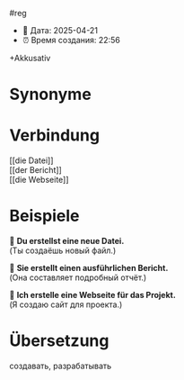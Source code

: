 #reg
- 📍 Дата: 2025-04-21
- ⏰ Время создания: 22:56

+Akkusativ  
# Synonyme

# Verbindung 

[[die Datei]]  
[[der Bericht]]  
[[die Webseite]]

# Beispiele
🔹 **Du erstellst eine neue Datei.**  
(Ты создаёшь новый файл.)

🔹 **Sie erstellt einen ausführlichen Bericht.**  
(Она составляет подробный отчёт.)

🔹 **Ich erstelle eine Webseite für das Projekt.**  
(Я создаю сайт для проекта.)
# Übersetzung
создавать, разрабатывать